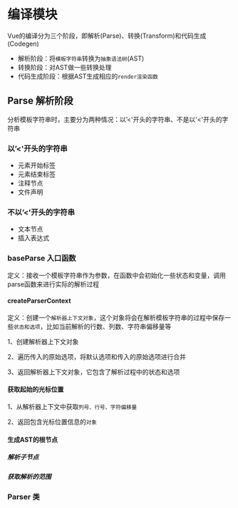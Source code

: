 # 编译模块
Vue的编译分为三个阶段，即解析(Parse)、转换(Transform)和代码生成(Codegen)

- 解析阶段：将`模板字符串`转换为`抽象语法树`(AST)
- 转换阶段：对AST做一些转换处理
- 代码生成阶段：根据AST生成相应的`render渲染函数`

## Parse 解析阶段
分析模板字符串时，主要分为两种情况：以’<'开头的字符串、不是以'<'开头的字符串

### 以’<'开头的字符串

- 元素开始标签
- 元素结束标签
- 注释节点
- 文件声明

### 不以’<'开头的字符串

- 文本节点
- 插入表达式

### baseParse 入口函数
定义：接收一个模板字符串作为参数，在函数中会初始化一些状态和变量，调用parse函数来进行实际的解析过程

#### createParserContext
定义：创建一个`解析器上下文对象`，这个对象将会在解析模板字符串的过程中保存一些`状态和选项`，比如当前解析的行数、列数、字符串偏移量等

1、创建解析器上下文对象

2、遍历传入的原始选项，将默认选项和传入的原始选项进行合并

3、返回解析器上下文对象，它包含了解析过程中的状态和选项

#### 获取起始的光标位置
1、从解析器上下文中获取`列号、行号、字符偏移量`

2、返回包含光标位置信息的`对象`
#### 生成AST的根节点
##### 解析子节点

##### 获取解析的范围
### Parser 类
